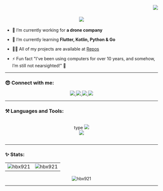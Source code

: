 <img align="right" src="https://visitor-badge.laobi.icu/badge?page_id=hbx921.hbx921" />

<h1 align="center">
    <img src="https://readme-typing-svg.herokuapp.com/?font=Righteous&size=35&center=true&vCenter=true&width=500&height=70&duration=4000&lines=Hi+There!+👋;+I'm+Hieu+Bui!;" />
</h1>

- 🔭 I’m currently working for **a drone company**

- 🌱 I’m currently learning **Flutter, Kotlin, Python & Go**

- 👨‍💻 All of my projects are available at [Repos](https://github.com/hbx921?tab=repositories)

- ⚡ Fun fact "I've been using computers for over 10 years, and somehow, I’m still not nearsighted!" 👀

<hr>

<h3 align="left">😎 Connect with me:</h3>
<div align="center"> 
  <a href="mailto:hieubui201.work@gmail.com">
    <img src="https://img.shields.io/badge/Gmail-333333?style=for-the-badge&logo=gmail&logoColor=orange" />
  </a>
  <a href="https://linkedin.com/in/hbx921" target="_blank">
    <img src="https://img.shields.io/badge/LinkedIn-0077B5?style=for-the-badge&logo=linkedin&logoColor=white" target="_blank" />
  </a>
  <a href="https://t.me/hbx921" target="_blank">
     <img src="https://img.shields.io/badge/Telegram-0088cc?style=for-the-badge&logo=telegram&logoColor=white" target="_blank" /> 
  </a>
  <a href="https://hbx921.github.io" target="_blank">
     <img src="https://img.shields.io/badge/Portfolio-FF5722?style=for-the-badge&logo=todoist&logoColor=white" target="_blank" /> 
  </a>
</div>

<hr>

<h3 align="left">⚒️ Languages and Tools:</h3>
<br/>
<div align="center">type
    <img src="https://skillicons.dev/icons?i=dart,go,kotlin,python,typescript,java" /><br>
    <img src="https://skillicons.dev/icons?i=flutter,postgresql,figma,androidstudio,firebase,docker" /><br>
</div>
<br/>

<hr>

<h3 align="left">✨ Stats:</h3>

<table align="center">
  <tr>
    <td><img src="https://github-readme-stats.vercel.app/api/top-langs?username=hbx921&show_icons=true&locale=en&layout=compact&card_width=445" alt="hbx921" /></td>
    <td><img src="https://github-readme-stats.vercel.app/api?username=hbx921&show_icons=true&locale=en" alt="hbx921" /></td>
  </tr>
</table>
<p align="center">
  <img src="https://github-readme-streak-stats.herokuapp.com/?user=hbx921" alt="hbx921" />
</p>

<hr>
